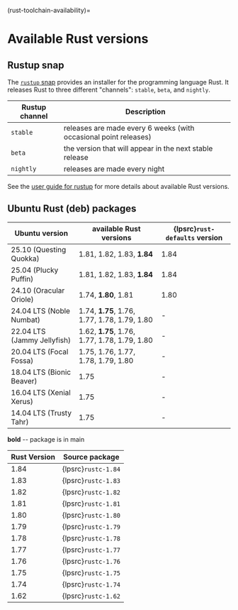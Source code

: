 (rust-toolchain-availability)=
# Available Rust versions

## Rustup snap

The [`rustup` snap](https://snapcraft.io/rustup) provides an installer for the programming language Rust. It releases Rust to three different "channels": `stable`, `beta`, and `nightly`.

| Rustup channel | Description |
|----------------|-------------|
| `stable` | releases are made every 6 weeks (with occasional point releases) |
| `beta` | the version that will appear in the next stable release |
| `nightly` | releases are made every night |

See the [user guide for rustup](https://rust-lang.github.io/rustup/concepts/channels.html) for more details about  available Rust versions.

## Ubuntu Rust (deb) packages

| Ubuntu version | available Rust versions | {lpsrc}`rust-defaults` version | 
| --- | --- | --- |
| 25.10 (Questing Quokka)     | 1.81, 1.82, 1.83, **1.84** | 1.84 |
| 25.04 (Plucky Puffin)       | 1.81, 1.82, 1.83, **1.84** | 1.84 |
| 24.10 (Oracular Oriole)     | 1.74, **1.80**, 1.81 | 1.80 |
| 24.04 LTS (Noble Numbat)    | 1.74, **1.75**, 1.76, 1.77, 1.78, 1.79, 1.80 | - |
| 22.04 LTS (Jammy Jellyfish) | 1.62, **1.75**, 1.76, 1.77, 1.78, 1.79, 1.80 | - |
| 20.04 LTS (Focal Fossa)     | 1.75, 1.76, 1.77, 1.78, 1.79, 1.80 | - |
| 18.04 LTS (Bionic Beaver)   | 1.75 | - |
| 16.04 LTS (Xenial Xerus)    | 1.75 | - |
| 14.04 LTS (Trusty Tahr)     | 1.75 | - |

<!-- Do not forget to add 4 spaces at the end of line to keep future diffs more readable -->
**bold** -- package is in main    

| Rust Version | Source package | 
|--------------|----------------|
| 1.84 | {lpsrc}`rustc-1.84` |
| 1.83 | {lpsrc}`rustc-1.83` |
| 1.82 | {lpsrc}`rustc-1.82` |
| 1.81 | {lpsrc}`rustc-1.81` |
| 1.80 | {lpsrc}`rustc-1.80` |
| 1.79 | {lpsrc}`rustc-1.79` |
| 1.78 | {lpsrc}`rustc-1.78` |
| 1.77 | {lpsrc}`rustc-1.77` |
| 1.76 | {lpsrc}`rustc-1.76` |
| 1.75 | {lpsrc}`rustc-1.75` |
| 1.74 | {lpsrc}`rustc-1.74` |
| 1.62 | {lpsrc}`rustc-1.62` |

